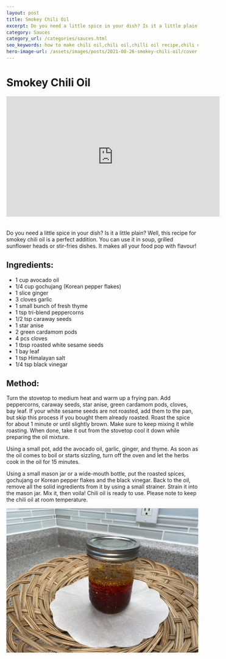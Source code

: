 ```yaml
---
layout: post
title: Smokey Chili Oil
excerpt: Do you need a little spice in your dish? Is it a little plain? Well, this recipe for smokey chili oil is a perfect addition.
category: Sauces
category_url: /categories/sauces.html
seo_keywords: how to make chili oil,chili oil,chilli oil recipe,chili oil recipe,homemade chili oil,easy homemade chili oil,spicy oil,spicy chili oil,chilli oil,easy recipes,homemade chili oil recipe,vegan chili,vegan chili recipe,vegan family,vegan kids,smokey chili oil,smokey chilli oil,vegan recipes,avocado oil
hero-image-url: /assets/images/posts/2021-08-26-smokey-chili-oil/cover.jpg
---
```


# Smokey Chili Oil

<div class="videoWrapper">
  <iframe width="560" height="315" src="https://www.youtube.com/embed/66bp43MLmuY" title="YouTube video player" frameborder="0" allow="accelerometer; autoplay; clipboard-write; encrypted-media; gyroscope; picture-in-picture" allowfullscreen></iframe>
</div>
<br>


Do you need a little spice in your dish? Is it a little plain? Well, this recipe for smokey chili oil is a perfect addition. You can use it in soup, grilled sunflower heads or stir-fries dishes. It makes all your food pop with flavour!

## Ingredients:
* 1 cup avocado oil
* 1/4 cup gochujang (Korean pepper flakes)
* 1 slice ginger
* 3 cloves garlic
* 1 small bunch of fresh thyme
* 1 tsp tri-blend peppercorns
* 1/2 tsp caraway seeds
* 1 star anise
* 2 green cardamom pods
* 4 pcs cloves
* 1 tbsp roasted white sesame seeds
* 1 bay leaf
* 1 tsp Himalayan salt
* 1/4 tsp black vinegar

## Method:

Turn the stovetop to medium heat and warm up a frying pan. Add peppercorns, caraway seeds, star anise, green cardamom pods, cloves, bay leaf. If your white sesame seeds are not roasted, add them to the pan, but skip this process if you bought them already roasted. Roast the spice for about 1 minute or until slightly brown. Make sure to keep mixing it while roasting. When done, take it out from the stovetop cool it down while preparing the oil mixture.

Using a small pot, add the avocado oil, garlic, ginger, and thyme. As soon as the oil comes to boil or starts sizzling, turn off the oven and let the herbs cook in the oil for 15 minutes.

Using a small mason jar or a wide-mouth bottle, put the roasted spices, gochujang or Korean pepper flakes and the black vinegar. Back to the oil, remove all the solid ingredients from it by using a small strainer. Strain it into the mason jar. Mix it, then voila! Chili oil is ready to use.
Please note to keep the chili oil at room temperature.

![Oil](/assets/images/posts/2021-08-26-smokey-chili-oil/cover.jpg "Oil")